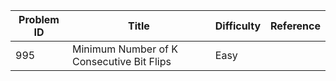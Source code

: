 | Problem ID | Title | Difficulty | Reference
| --- | --- | --- | ---
| 995 | Minimum Number of K Consecutive Bit Flips | Easy | 
